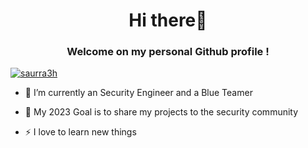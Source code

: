 
<h1 align="center">Hi there👋</h1>
<h3 align="center">Welcome on my personal Github profile !</h3>

<p align="left"> <a href="https://twitter.com/QuentinBrusa" target="blank"><img src="https://img.shields.io/twitter/follow/QuentinBrusa?logo=twitter&style=for-the-badge" alt="saurra3h" /></a> </p>

- 🌱 I’m currently an Security Engineer and a Blue Teamer

- 🔭 My 2023 Goal is to share my projects to the security community

- ⚡ I love to learn new things

        
